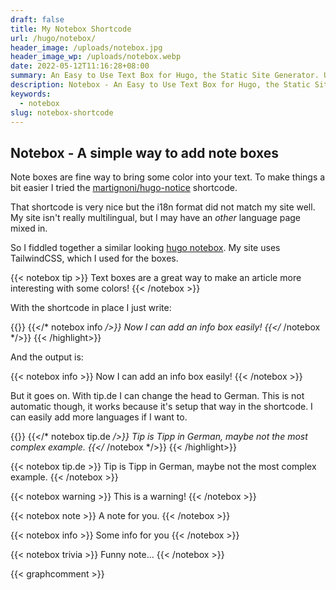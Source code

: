 ```yaml
---
draft: false
title: My Notebox Shortcode
url: /hugo/notebox/
header_image: /uploads/notebox.jpg
header_image_wp: /uploads/notebox.webp
date: 2022-05-12T11:16:28+08:00
summary: An Easy to Use Text Box for Hugo, the Static Site Generator. Using TailwindCSS for Styling
description: Notebox - An Easy to Use Text Box for Hugo, the Static Site Generator. Using TailwindCSS for Styling and it's Easy to Change to Your Liking too
keywords:
  - notebox
slug: notebox-shortcode
---
```


## Notebox - A simple way to add note boxes

Note boxes are fine way to bring some color into your text. To make things a bit easier I tried the [martignoni/hugo-notice](https://github.com/martignoni/hugo-notice) shortcode.

That shortcode is very nice but the i18n format did not match my site well. My site isn't really multilingual, but I may have an *other* language page mixed in. 

So I fiddled together a similar looking [hugo notebox](https://github.com/4044ever/hugo-notebox). My site uses TailwindCSS, which I used for the boxes.

{{< notebox tip >}}
Text boxes are a great way to make an article more interesting with some colors!
{{< /notebox >}}

With the shortcode in place I just write: 

{{<highlight go-html-template >}}
{{</* notebox info */>}}
Now I can add an info box easily!
{{</* /notebox */>}} 
{{< /highlight>}}

And the output is: 

{{< notebox info >}}
Now I can add an info box easily!
{{< /notebox >}}  

But it goes on. With tip.de I can change the head to German. This is not automatic though, it works because it's setup that way in the shortcode. I can easily add more languages if I want to.

{{<highlight go-html-template >}}
{{</* notebox tip.de */>}}
Tip is Tipp in German, maybe not the most complex example. 
{{</* /notebox */>}} 
{{< /highlight>}}

{{< notebox tip.de >}}
Tip is Tipp in German, maybe not the most complex example. 
{{< /notebox >}}
<p>
{{< notebox warning >}}
This is a warning!
{{< /notebox >}}
<p>
{{< notebox note >}}
A note for you.
{{< /notebox >}}


<p>
{{< notebox info >}}
Some info for you
{{< /notebox >}}  
  <p>
{{< notebox trivia >}}
Funny note...
{{< /notebox >}}

  {{< graphcomment >}} 

